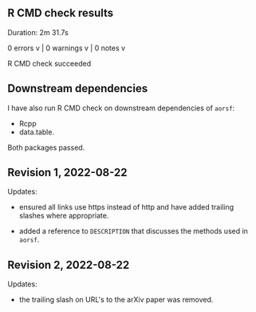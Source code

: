 
## R CMD check results 

Duration: 2m 31.7s

0 errors v | 0 warnings v | 0 notes v

R CMD check succeeded

## Downstream dependencies

I have also run R CMD check on downstream dependencies of `aorsf`: 

- Rcpp
- data.table. 

Both packages passed.

## Revision 1, 2022-08-22

Updates: 

- ensured all links use https instead of http and have added trailing slashes where appropriate.

- added a reference to `DESCRIPTION` that discusses the methods used in `aorsf`.


## Revision 2, 2022-08-22

Updates: 

- the trailing slash on URL's to the arXiv paper was removed.
